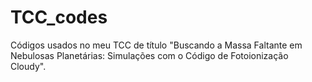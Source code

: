 # TCC_codes
Códigos usados no meu TCC de título "Buscando a Massa Faltante em Nebulosas Planetárias: Simulações com o Código de Fotoionização Cloudy". 

